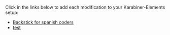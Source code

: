 Click in the links below to add each modification to your Karabiner-Elements setup:

- <a href="karabiner://karabiner/assets/complex_modifications/import?url=https://raw.githubusercontent.com/kalanda/KE-complex_modifications/master/backstick_for_spanish_coders.json">Backstick for spanish coders</a>
- [test](karabiner://karabiner/assets/complex_modifications/import?url=https://raw.githubusercontent.com/kalanda/KE-complex_modifications/master/backstick_for_spanish_coders.json)
